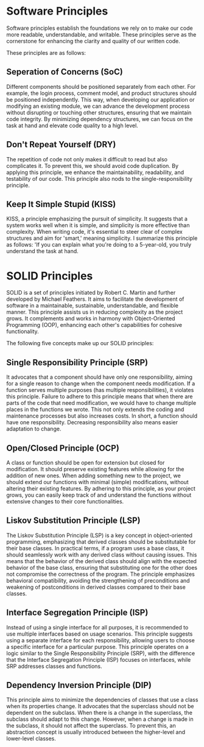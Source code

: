 # Software Principles

Software principles establish the foundations we rely on to make our code more readable, understandable, and writable. These principles serve as the cornerstone for enhancing the clarity and quality of our written code.

These principles are as follows:

## Seperation of Concerns (SoC)

Different components should be positioned separately from each other. For example, the login process, comment model, and product structures should be positioned independently. This way, when developing our application or modifying an existing module, we can advance the development process without disrupting or touching other structures, ensuring that we maintain code integrity. By minimizing dependency structures, we can focus on the task at hand and elevate code quality to a high level.

## Don't Repeat Yourself (DRY)

The repetition of code not only makes it difficult to read but also complicates it. To prevent this, we should avoid code duplication. By applying this principle, we enhance the maintainability, readability, and testability of our code. This principle also nods to the single-responsibility principle.

## Keep It Simple Stupid (KISS)

KISS, a principle emphasizing the pursuit of simplicity. It suggests that a system works well when it is simple, and simplicity is more effective than complexity. When writing code, it's essential to steer clear of complex structures and aim for 'smart,' meaning simplicity. I summarize this principle as follows: 'If you can explain what you're doing to a 5-year-old, you truly understand the task at hand.

# SOLID Principles

SOLID is a set of principles initiated by Robert C. Martin and further developed by Michael Feathers. It aims to facilitate the development of software in a maintainable, sustainable, understandable, and flexible manner. This principle assists us in reducing complexity as the project grows. It complements and works in harmony with Object-Oriented Programming (OOP), enhancing each other's capabilities for cohesive functionality.

The following five concepts make up our SOLID principles:

## Single Responsibility Principle (SRP)

It advocates that a component should have only one responsibility, aiming for a single reason to change when the component needs modification. If a function serves multiple purposes (has multiple responsibilities), it violates this principle. Failure to adhere to this principle means that when there are parts of the code that need modification, we would have to change multiple places in the functions we wrote. This not only extends the coding and maintenance processes but also increases costs. In short, a function should have one responsibility. Decreasing responsibility also means easier adaptation to change.

## Open/Closed Principle (OCP)

A class or function should be open for extension but closed for modification. It should preserve existing features while allowing for the addition of new ones. When adding something new to the project, we should extend our functions with minimal (simple) modifications, without altering their existing features. By adhering to this principle, as your project grows, you can easily keep track of and understand the functions without extensive changes to their core functionalities.

## Liskov Substitution Principle (LSP)

The Liskov Substitution Principle (LSP) is a key concept in object-oriented programming, emphasizing that derived classes should be substitutable for their base classes. In practical terms, if a program uses a base class, it should seamlessly work with any derived class without causing issues. This means that the behavior of the derived class should align with the expected behavior of the base class, ensuring that substituting one for the other does not compromise the correctness of the program. The principle emphasizes behavioral compatibility, avoiding the strengthening of preconditions and weakening of postconditions in derived classes compared to their base classes.

## Interface Segregation Principle (ISP)

Instead of using a single interface for all purposes, it is recommended to use multiple interfaces based on usage scenarios. This principle suggests using a separate interface for each responsibility, allowing users to choose a specific interface for a particular purpose. This principle operates on a logic similar to the Single Responsibility Principle (SRP), with the difference that the Interface Segregation Principle (ISP) focuses on interfaces, while SRP addresses classes and functions.

## Dependency Inversion Principle (DIP)

This principle aims to minimize the dependencies of classes that use a class when its properties change. It advocates that the superclass should not be dependent on the subclass. When there is a change in the superclass, the subclass should adapt to this change. However, when a change is made in the subclass, it should not affect the superclass. To prevent this, an abstraction concept is usually introduced between the higher-level and lower-level classes.

